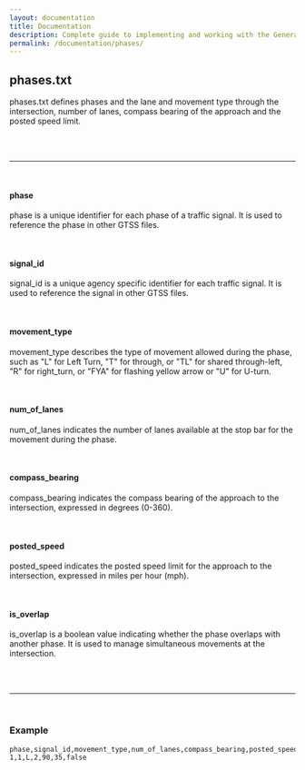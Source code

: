 ```yaml
---
layout: documentation
title: Documentation
description: Complete guide to implementing and working with the General Traffic Signal Specification (GTSS).
permalink: /documentation/phases/
---
```


## phases.txt

phases.txt defines phases and the lane and movement type through the intersection, number of lanes, compass bearing of the approach and the posted speed limit.

<br>
<br>

<hr>
<br>

#### phase

phase is a unique identifier for each phase of a traffic signal. It is used to reference the phase in other GTSS files.

<br>

#### signal_id

signal_id is a unique agency specific identifier for each traffic signal. It is used to reference the signal in other GTSS files.

<br>

#### movement_type

movement_type describes the type of movement allowed during the phase, such as "L" for Left Turn, "T" for through, or "TL" for shared through-left, "R" for right_turn, or "FYA" for flashing yellow arrow or "U" for U-turn.

<br>

#### num_of_lanes

num_of_lanes indicates the number of lanes available at the stop bar for the movement during the phase.

<br>

#### compass_bearing

compass_bearing indicates the compass bearing of the approach to the intersection, expressed in degrees (0-360).

<br>

#### posted_speed

posted_speed indicates the posted speed limit for the approach to the intersection, expressed in miles per hour (mph).

<br>

#### is_overlap

is_overlap is a boolean value indicating whether the phase overlaps with another phase. It is used to manage simultaneous movements at the intersection.

<br>
<br>

<hr>
<br>

### Example

```csv
phase,signal_id,movement_type,num_of_lanes,compass_bearing,posted_speed,is_overlap
1,1,L,2,90,35,false
```
